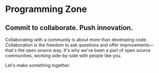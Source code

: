 # Programming Zone

## Commit to collaborate. Push innovation.

Collaborating with a community is about more than developing code. Collaboration is the freedom to ask questions and offer improvements—that's the open source way. It's why we've been a part of open source communities, working side-by-side with people like you.

Let's make something together.
